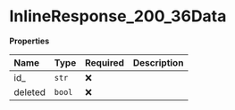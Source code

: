 # InlineResponse_200_36Data

**Properties**

| Name    | Type   | Required | Description |
| :------ | :----- | :------- | :---------- |
| id\_    | `str`  | ❌       |             |
| deleted | `bool` | ❌       |             |
